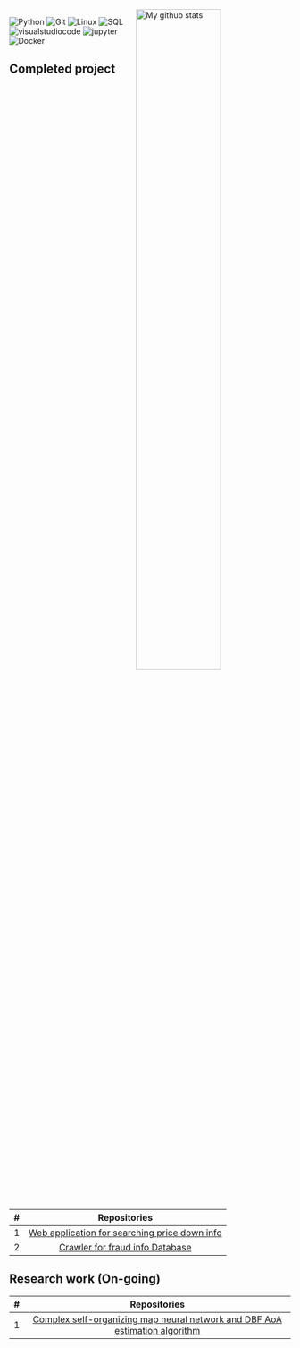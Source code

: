 <img width="55%" align="right" alt="My github stats" src="https://github-readme-stats-sigma-five.vercel.app/api?username=944750720&show_icons=true&hide_border=true"/>

![Python](https://img.shields.io/badge/Python-yellow?logo=Python)
![Git](https://img.shields.io/badge/Git-white?logo=Git)
![Linux](https://img.shields.io/badge/Linux-blue?logo=Linux)
![SQL](https://img.shields.io/badge/SQL-000?logo=sqlite)
![visualstudiocode](https://img.shields.io/badge/VScode-blue?logo=visualstudiocode)
![jupyter](https://img.shields.io/badge/Jupyter-white?logo=jupyter)
![Docker](https://img.shields.io/badge/docker-blue?logo=Docker)



## Completed project

| # |                                                              Repositories                                                              |
| :-: | :------------------------------------------------------------------------------------------------------------------------------------: |
| 1 | [Web application for searching price down info](https://github.com/944750720/intern) |
| 2 | [Crawler for fraud info Database](https://github.com/944750720/crawler-for-fraud-info-database) |

##  Research work (On-going)
| # |                                                              Repositories                                                              |
| :-: | :------------------------------------------------------------------------------------------------------------------------------------: |
| 1 | [Complex self-organizing map neural network and DBF AoA estimation algorithm](https://github.com/944750720/CSOM) |
